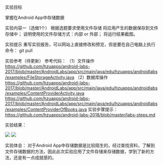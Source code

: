 实验目标

掌握在Android App中存储数据

实验内容一（选做1个）
根据选题要求使用文件存储
将应用产生的数据保存到文件存储中；
说明使用的文件存储方式：内部 or 外部；
将运行结果截图。

实验提示
重写实验报告，可以网站上直接修改和预览，但是要在自己电脑上执行命令：
git pull

实验参考（待更新）
参考代码：
（1）文件操作
https://github.com/hzuapps/android-labs-2017/blob/master/AndroidLabs/app/src/main/java/edu/hzuapps/androidlabs/examples/FileStorageActivity.java
（2）数据库操作
https://github.com/hzuapps/android-labs-2017/blob/master/AndroidLabs/app/src/main/java/edu/hzuapps/androidlabs/examples/ContentProviderActivity.java
https://github.com/hzuapps/android-labs-2017/blob/master/AndroidLabs/app/src/main/java/edu/hzuapps/androidlabs/examples/ContentProviderOfBooks.java
实验步骤提示：https://github.com/hzuapps/android-labs-2018/blob/master/labs-steps.md

实验结果：

![](https://github.com/LaineChen/android-labs-2018/blob/master/com1614080901225/5-1.png)
![](https://github.com/LaineChen/android-labs-2018/blob/master/com1614080901225/5-2.png)

实验体会：
对于Android App中存储数据是比较陌生的，经过查找资料，了解到文件存储数据的方法，因此此次实验应用了文件存储来存储数据，学到了新的方法，还是有一点成就感的。
